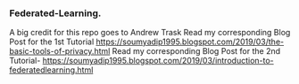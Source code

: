 ### Federated-Learning.
A big credit for this repo goes to Andrew Trask
Read my corresponding Blog Post for the  1st Tutorial  https://soumyadip1995.blogspot.com/2019/03/the-basic-tools-of-privacy.html 
Read my corresponding Blog Post for the 2nd Tutorial- https://soumyadip1995.blogspot.com/2019/03/introduction-to-federatedlearning.html
